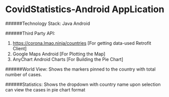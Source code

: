 # CovidStatistics-Android AppLication


######Technology Stack: 
Java Android

######Third Party API: 
1.	https://corona.lmao.ninja/countries [For getting data-used Retrofit Client]
2.	Google Maps Android [For Plotting the Map]
3.	AnyChart Android Charts [For Building the Pie Chart]

######World View: 
Shows the markers pinned to the country with total number of cases.



######Statistics: 
Shows the dropdown with country name upon selection can view the cases in pie chart format

